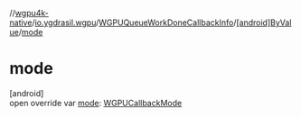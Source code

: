 //[wgpu4k-native](../../../../index.md)/[io.ygdrasil.wgpu](../../index.md)/[WGPUQueueWorkDoneCallbackInfo](../index.md)/[[android]ByValue](index.md)/[mode](mode.md)

# mode

[android]\
open override var [mode](mode.md): [WGPUCallbackMode](../../-w-g-p-u-callback-mode/index.md)